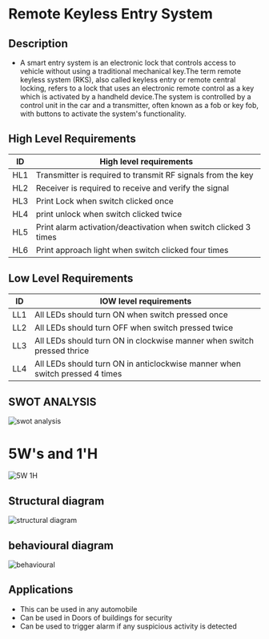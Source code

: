 # Remote Keyless Entry System 

## Description

* A smart entry system is an electronic lock that controls access to vehicle without using a traditional mechanical key.The term remote keyless system (RKS), also called keyless entry or remote central locking, refers to a lock that uses an electronic remote control as a key which is activated by a handheld device.The system is controlled by a control unit in the car and a transmitter, often known as a fob or key fob, with buttons to activate the system's functionality.


## High Level Requirements 
| ID  | High level requirements |
| ------------- | ------------- |
| HL1  |Transmitter is required to transmit RF signals from the key|
| HL2  |  Receiver is required to receive and verify the signal |
| HL3  | Print Lock when switch clicked once |
|HL4|print unlock when switch clicked twice|
|HL5|Print alarm activation/deactivation when switch clicked 3 times|
|HL6|Print approach light when switch clicked four times|



## Low Level Requirements
| ID  | lOW level requirements |
| ------------- | ------------- |
| LL1  |All LEDs should turn ON when switch pressed once|
| LL2  | All LEDs should turn OFF when switch pressed twice  |
| LL3  | All LEDs should turn ON in clockwise manner when switch pressed thrice |
|LL4|All LEDs should turn ON in anticlockwise manner when switch pressed 4 times|


## SWOT ANALYSIS
![swot analysis](https://user-images.githubusercontent.com/99133249/157821301-51cc38fb-60ca-490f-b928-23da30d2861f.JPG)


# 5W&#39;s and 1&#39;H
![5W   1H](https://user-images.githubusercontent.com/99133249/157823436-c8e1f990-2957-4704-a378-24514d9cf569.jpg)


## Structural diagram


![structural diagram](https://user-images.githubusercontent.com/97215506/157810561-f3fc301a-b30b-476a-9239-f32c13531551.png)

## behavioural diagram

![behavioural](https://user-images.githubusercontent.com/97215506/157810704-8cb0dd5d-a688-4a53-ad20-f522519f47fd.png)


## Applications

* This can be used in any automobile 
* Can be used in Doors of buildings for security
* Can be used to trigger alarm if any suspicious activity is detected

